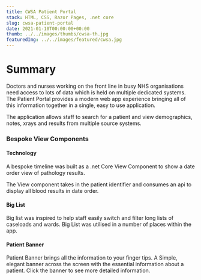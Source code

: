 ```yaml
---
title: CWSA Patient Portal
stack: HTML, CSS, Razor Pages, .net core
slug: cwsa-patient-portal
date: 2021-01-10T00:00:00+00:00
thumb: ../../images/thumbs/cwsa-th.jpg
featuredImg: ../../images/featured/cwsa.jpg
---
```


# Summary

Doctors and nurses working on the front line in busy NHS organisations need access to lots of data which is held on multiple dedicated systems. The Patient Portal provides a modern web app experience bringing all of this information together in a single, easy to use application.

The application allows staff to search for a patient and view demographics, notes, xrays and results from multiple source systems.

### Bespoke View Components

#### Technology

A bespoke timeline was built as a .net Core View Component to show a date order view of pathology results.

The View component takes in the patient identifier and consumes an api to display all blood results in date order.

#### Big List

Big list was inspired to help staff easily switch and filter long lists of caseloads and wards. Big List was utilised in a number of places within the app.

#### Patient Banner

Patient Banner brings all the information to your finger tips. A Simple, elegant banner across the screen with the essential information about a patient. Click the banner to see more detailed information.
